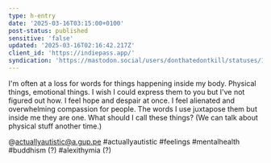 ```yaml
---
type: h-entry
date: '2025-03-16T03:15:00+0100'
post-status: published
sensitive: 'false'
updated: '2025-03-16T02:16:42.217Z'
client_id: 'https://indiepass.app/'
syndication: 'https://mastodon.social/users/donthatedontkill/statuses/114169701378172704'
---
```

I'm often at a loss for words for things happening inside my body. Physical things, emotional things. I wish I could express them to you but I've not figured out how. I feel hope and despair at once. I feel alienated and overwhelming compassion for people. The words I use juxtapose them but inside me they are one. What should I call these things? 
(We can talk about physical stuff another time.)

@actuallyautistic@a.gup.pe #actuallyautistic #feelings #mentalhealth #buddhism (?) #alexithymia (?)
